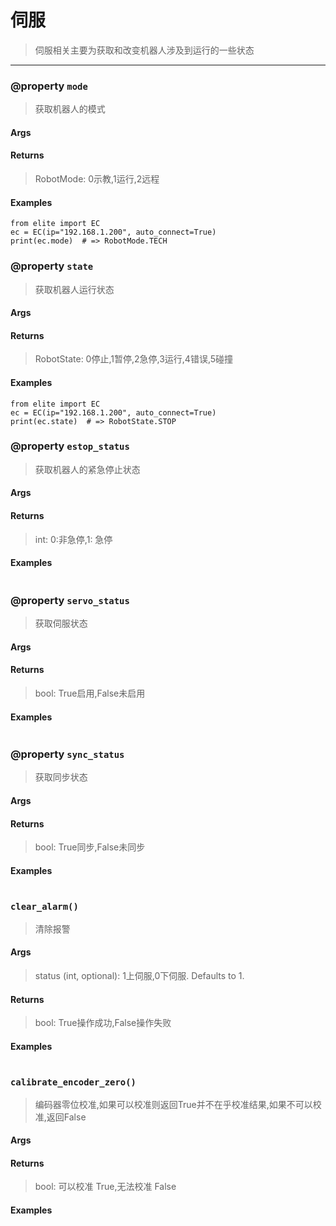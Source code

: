 # 伺服

> 伺服相关主要为获取和改变机器人涉及到运行的一些状态

------

### @property `mode`

> 获取机器人的模式

#### Args

> 

#### Returns

>  RobotMode: 0示教,1运行,2远程

#### Examples

```
from elite import EC
ec = EC(ip="192.168.1.200", auto_connect=True)
print(ec.mode)  # => RobotMode.TECH
```

### @property `state`

> 获取机器人运行状态

#### Args

> 

#### Returns

>  RobotState: 0停止,1暂停,2急停,3运行,4错误,5碰撞

#### Examples

```
from elite import EC
ec = EC(ip="192.168.1.200", auto_connect=True)
print(ec.state)  # => RobotState.STOP
```

### @property `estop_status`

> 获取机器人的紧急停止状态

#### Args

> 

#### Returns

>  int: 0:非急停,1: 急停

#### Examples

```

```

### @property `servo_status`

> 获取伺服状态

#### Args

> 

#### Returns

>  bool: True启用,False未启用

#### Examples

```

```

### @property `sync_status`

> 获取同步状态

#### Args

> 

#### Returns

>  bool: True同步,False未同步

#### Examples

```

```

### `clear_alarm()`

> 清除报警

#### Args

> status (int, optional): 1上伺服,0下伺服. Defaults to 1.

#### Returns

>  bool: True操作成功,False操作失败

#### Examples

```

```

### `calibrate_encoder_zero()`

> 编码器零位校准,如果可以校准则返回True并不在乎校准结果,如果不可以校准,返回False

#### Args

> 

#### Returns

>  bool: 可以校准 True,无法校准 False

#### Examples

```

```

